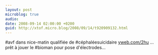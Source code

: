 ```yaml
---
layout: post
microblog: true
audio: 
date: 2008-09-14 02:00:00 +0200
guid: http://xtof.micro.blog/2008/09/14/t920909132.html
---
```

#avf dans nice-matin qualifiée de #céphaléesuicidaire [yweb.com/2hu](http://yweb.com/2hu) ... prêt à jouer le #bioman pour pose d'électrodes...
